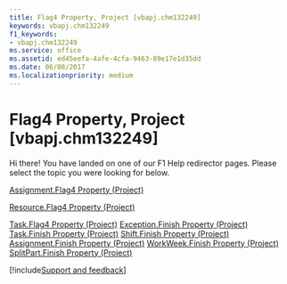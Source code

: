 ```yaml
---
title: Flag4 Property, Project [vbapj.chm132249]
keywords: vbapj.chm132249
f1_keywords:
- vbapj.chm132249
ms.service: office
ms.assetid: ed45eefa-4afe-4cfa-9463-89e17e1d35dd
ms.date: 06/08/2017
ms.localizationpriority: medium
---
```



# Flag4 Property, Project [vbapj.chm132249]

Hi there! You have landed on one of our F1 Help redirector pages. Please select the topic you were looking for below.

[Assignment.Flag4 Property (Project)](https://msdn.microsoft.com/library/16af5669-ced4-3f4b-063a-0755fcefbeb7%28Office.15%29.aspx)

[Resource.Flag4 Property (Project)](https://msdn.microsoft.com/library/10a38af7-abb2-64f5-6307-4c6216b750af%28Office.15%29.aspx)

[Task.Flag4 Property (Project)](https://msdn.microsoft.com/library/8fe98757-39f1-2ca8-237f-6675fec7bd99%28Office.15%29.aspx)
[Exception.Finish Property (Project)](https://msdn.microsoft.com/library/6cc70993-916e-f093-ab52-2cfdefe3d75a%28Office.15%29.aspx)
[Task.Finish Property (Project)](https://msdn.microsoft.com/library/5b964456-8b64-5455-3651-393c70e75277%28Office.15%29.aspx)
[Shift.Finish Property (Project)](https://msdn.microsoft.com/library/f91768b9-fb9b-d557-31a4-5284fb037237%28Office.15%29.aspx)
[Assignment.Finish Property (Project)](https://msdn.microsoft.com/library/c67224ed-0bfc-2119-b68c-5d7bd290b357%28Office.15%29.aspx)
[WorkWeek.Finish Property (Project)](https://msdn.microsoft.com/library/d66fac85-0644-4f7d-445f-c4712aee6dbe%28Office.15%29.aspx)
[SplitPart.Finish Property (Project)](https://msdn.microsoft.com/library/deabe924-95f8-5763-6f8a-e1c913784543%28Office.15%29.aspx)

[!include[Support and feedback](~/includes/feedback-boilerplate.md)]